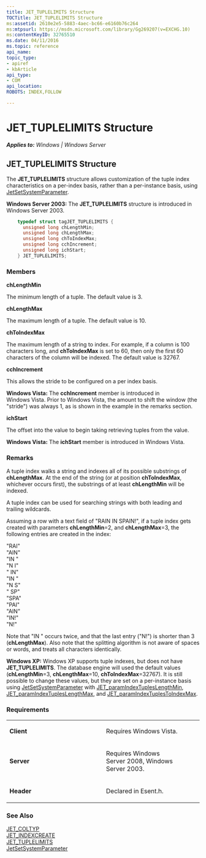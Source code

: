```yaml
---
title: JET_TUPLELIMITS Structure
TOCTitle: JET_TUPLELIMITS Structure
ms:assetid: 2610e2e5-5883-4aec-bc66-e6160b76c264
ms:mtpsurl: https://msdn.microsoft.com/library/Gg269207(v=EXCHG.10)
ms:contentKeyID: 32765510
ms.date: 04/11/2016
ms.topic: reference
api_name: 
topic_type: 
- apiref
- kbArticle
api_type: 
- COM
api_location: 
ROBOTS: INDEX,FOLLOW

---
```


# JET_TUPLELIMITS Structure


_**Applies to:** Windows | Windows Server_

## JET_TUPLELIMITS Structure

The **JET_TUPLELIMITS** structure allows customization of the tuple index characteristics on a per-index basis, rather than a per-instance basis, using [JetSetSystemParameter](./jetsetsystemparameter-function.md).

**Windows Server 2003:** The **JET_TUPLELIMITS** structure is introduced in Windows Server 2003.

```cpp
    typedef struct tagJET_TUPLELIMITS {
      unsigned long chLengthMin;
      unsigned long chLengthMax;
      unsigned long chToIndexMax;
      unsigned long cchIncrement;
      unsigned long ichStart;
    } JET_TUPLELIMITS;
```

### Members

**chLengthMin**

The minimum length of a tuple. The default value is 3.

**chLengthMax**

The maximum length of a tuple. The default value is 10.

**chToIndexMax**

The maximum length of a string to index. For example, if a column is 100 characters long, and **chToIndexMax** is set to 60, then only the first 60 characters of the column will be indexed. The default value is 32767.

**cchIncrement**

This allows the stride to be configured on a per index basis.

**Windows Vista:** The **cchIncrement** member is introduced in Windows Vista. Prior to Windows Vista, the amount to shift the window (the "stride") was always 1, as is shown in the example in the remarks section.

**ichStart**

The offset into the value to begin taking retrieving tuples from the value.

**Windows Vista:** The **ichStart** member is introduced in Windows Vista.

### Remarks

A tuple index walks a string and indexes all of its possible substrings of **chLengthMax**. At the end of the string (or at position **chToIndexMax**, whichever occurs first), the substrings of at least **chLengthMin** will be indexed.

A tuple index can be used for searching strings with both leading and trailing wildcards.

Assuming a row with a text field of "RAIN IN SPAIN\!", if a tuple index gets created with parameters **chLengthMin**=2, and **chLengthMax**=3, the following entries are created in the index:

"RAI"  
"AIN"  
"IN "  
"N I"  
" IN"  
"IN "  
"N S"  
" SP"  
"SPA"  
"PAI"  
"AIN"  
"IN\!"  
"N\!"

Note that "IN " occurs twice, and that the last entry ("N\!") is shorter than 3 (**chLengthMax**). Also note that the splitting algorithm is not aware of spaces or words, and treats all characters identically.

**Windows XP:** Windows XP supports tuple indexes, but does not have **JET_TUPLELIMITS**. The database engine will used the default values (**chLengthMin**=3, **chLengthMax**=10, **chToIndexMax**=32767). It is still possible to change these values, but they are set on a per-instance basis using [JetSetSystemParameter](./jetsetsystemparameter-function.md) with [JET_paramIndexTuplesLengthMin](./index-parameters.md), [JET_paramIndexTuplesLengthMax](./index-parameters.md), and [JET_paramIndexTuplesToIndexMax](./index-parameters.md).

### Requirements

<table>
<colgroup>
<col style="width: 50%" />
<col style="width: 50%" />
</colgroup>
<tbody>
<tr class="odd">
<td><p><strong>Client</strong></p></td>
<td><p>Requires Windows Vista.</p></td>
</tr>
<tr class="even">
<td><p><strong>Server</strong></p></td>
<td><p>Requires Windows Server 2008, Windows Server 2003.</p></td>
</tr>
<tr class="odd">
<td><p><strong>Header</strong></p></td>
<td><p>Declared in Esent.h.</p></td>
</tr>
</tbody>
</table>


### See Also

[JET_COLTYP](./jet-coltyp.md)  
[JET_INDEXCREATE](./jet-indexcreate-structure.md)  
[JET_TUPLELIMITS]()  
[JetSetSystemParameter](./jetsetsystemparameter-function.md)